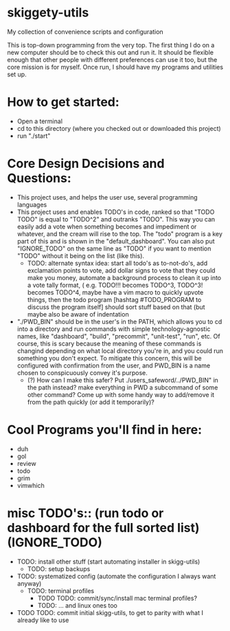 # skiggety-utils

My collection of convenience scripts and configuration

This is top-down programming from the very top. The first thing I do on a new computer should be to check this out and run it. It should be flexible enough that other people with different preferences can use it too, but the core mission is for myself. Once run, I should have my programs and utilities set up.

How to get started:
===================

- Open a terminal
- cd to this directory (where you checked out or downloaded this project)
- run "./start"

Core Design Decisions and Questions:
======================

  - This project uses, and helps the user use, several programming languages
  - This project uses and enables TODO's in code, ranked so that "TODO TODO" is equal to "TODO^2" and outranks "TODO". This way you can easily add a vote when something becomes and impediment or whatever, and the cream will rise to the top. The "todo" program is a key part of this and is shown in the "default_dashboard". You can also put "IGNORE_TODO" on the same line as "TODO" if you want to mention "TODO" without it being on the list (like this).
    - TODO: 	alternate syntax idea: start all todo's as to-not-do's, add exclamation points to vote, add dollar signs to vote that they could make you money, automate a background process to clean it up into a vote tally format, ( e.g. TODO!!! becomes TODO^3, TODO^3! becomes TODO^4, maybe have a vim macro to quickly upvote things, then the todo program [hashtag #TODO_PROGRAM to discuss the program itself] should sort stuff based on that (but maybe also be aware of indentation
  - "./PWD_BIN" should be in the user's in the PATH, which allows you to cd into a directory and run commands with simple technology-agnostic names, like "dashboard", "build", "precommit", "unit-test", "run", etc. Of course, this is scary because the meaning of these commands is changind depending on what local directory you're in, and you could run something you don't expect. To mitigate this concern, this will be configured with confirmation from the user, and PWD_BIN is a name chosen to conspicuously convey it's purpose.
    - (?) How can I make this safer? Put ./users_safeword/../PWD_BIN" in the path instead? make everything in PWD a subcommand of some other command? Come up with some handy way to add/remove it from the path quickly (or add it temporarily)?

Cool Programs you'll find in here:
==================================

- duh
- gol
- review
- todo
- grim
- vimwhich

misc TODO's:: (run  todo or dashboard for the full sorted list) (IGNORE_TODO)
===============================================================

- TODO: install other stuff (start automating installer in skigg-utils)
    - TODO: setup backups
- TODO: systematized config (automate the configuration I always want anyway)
    - TODO: terminal profiles
        - TODO TODO: commit/sync/install mac terminal profiles?
        - TODO: ... and linux ones too
- TODO TODO: commit initial skigg-utils, to get to parity with what I already like to use

